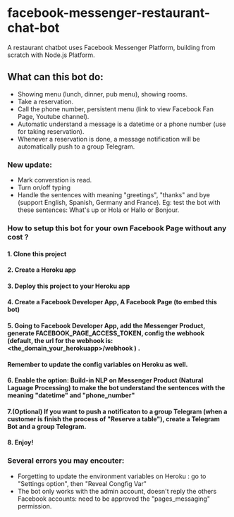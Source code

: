 # facebook-messenger-restaurant-chat-bot
A  restaurant chatbot uses Facebook Messenger Platform, building from scratch with Node.js Platform.

## What can this bot do:

- Showing menu (lunch, dinner, pub menu), showing rooms.
- Take a reservation.
- Call the phone number, persistent menu (link to view Facebook Fan Page,  Youtube channel).
- Automatic understand a message is a datetime or a phone number (use for taking reservation).
- Whenever a reservation is done, a message notification will be automatically push to a group Telegram.

### New update:
- Mark converstion is read.
- Turn on/off typing
- Handle the sentences with meaning "greetings", "thanks" and bye (support English, Spanish, Germany and France). Eg: test the bot with these sentences: What's up or Hola or Hallo or Bonjour.

### How to setup this bot for your own Facebook Page without any cost ?

#### 1. Clone this project
#### 2. Create a Heroku app
#### 3. Deploy this project to your Heroku app
#### 4. Create a Facebook Developer App, A Facebook Page (to embed this bot)
#### 5. Going to Facebook Developer App, add the Messenger Product, generate FACEBOOK_PAGE_ACCESS_TOKEN, config the webhook (default, the url for the webhook is: <the_domain_your_herokuapp>/webhook ) . 
#### Remember to update the config variables on Heroku as well.
#### 6. Enable the option: Build-in NLP on Messenger Product (Natural Laguage Processing) to make the bot understand the sentences with the meaning "datetime" and "phone_number"
#### 7.(Optional) If you want to push a notificaton to a group Telegram (when a customer is finish the process of "Reserve a table"), create a Telegram Bot and a group Telegram.
#### 8. Enjoy!

### Several errors you may encouter:
- Forgetting to update the environment variables on Heroku : go to "Settings option", then "Reveal Congfig Var"
- The bot only works with the admin account, doesn't reply the others Facebook accounts: need to be approved the "pages_messaging" permission.
